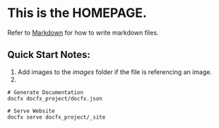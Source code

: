 # This is the **HOMEPAGE**.
Refer to [Markdown](http://daringfireball.net/projects/markdown/) for how to write markdown files.
## Quick Start Notes:
1. Add images to the *images* folder if the file is referencing an image.
1. 



```
# Generate Documentation
docfx docfx_project/docfx.json

# Serve Website
docfx serve docfx_project/_site
```
